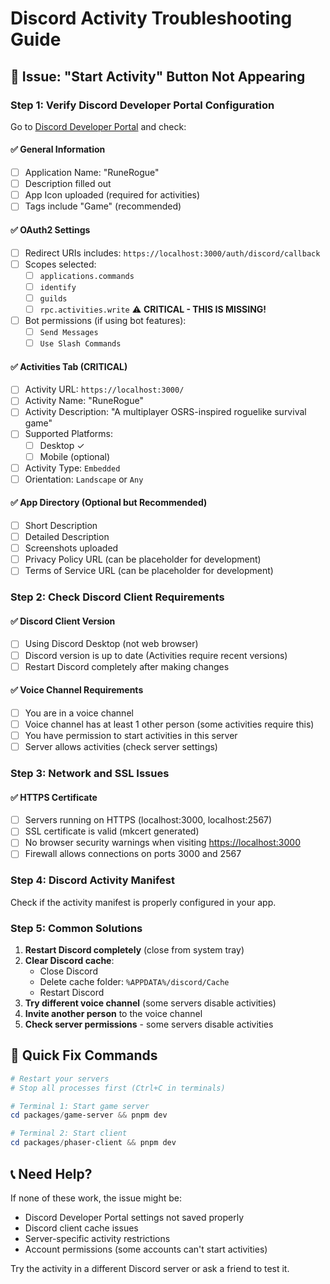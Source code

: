 # Discord Activity Troubleshooting Guide

## 🚨 Issue: "Start Activity" Button Not Appearing

### Step 1: Verify Discord Developer Portal Configuration

Go to [Discord Developer Portal](https://discord.com/developers/applications/1386478818365018254) and check:

#### ✅ **General Information**

- [ ] Application Name: "RuneRogue"
- [ ] Description filled out
- [ ] App Icon uploaded (required for activities)
- [ ] Tags include "Game" (recommended)

#### ✅ **OAuth2 Settings**

- [ ] Redirect URIs includes: `https://localhost:3000/auth/discord/callback`
- [ ] Scopes selected:
  - [ ] `applications.commands`
  - [ ] `identify`
  - [ ] `guilds`
  - [ ] `rpc.activities.write` ⚠️ **CRITICAL - THIS IS MISSING!**
- [ ] Bot permissions (if using bot features):
  - [ ] `Send Messages`
  - [ ] `Use Slash Commands`

#### ✅ **Activities Tab** (CRITICAL)

- [ ] Activity URL: `https://localhost:3000/`
- [ ] Activity Name: "RuneRogue"
- [ ] Activity Description: "A multiplayer OSRS-inspired roguelike survival game"
- [ ] Supported Platforms:
  - [ ] Desktop ✓
  - [ ] Mobile (optional)
- [ ] Activity Type: `Embedded`
- [ ] Orientation: `Landscape` or `Any`

#### ✅ **App Directory (Optional but Recommended)**

- [ ] Short Description
- [ ] Detailed Description
- [ ] Screenshots uploaded
- [ ] Privacy Policy URL (can be placeholder for development)
- [ ] Terms of Service URL (can be placeholder for development)

### Step 2: Check Discord Client Requirements

#### ✅ **Discord Client Version**

- [ ] Using Discord Desktop (not web browser)
- [ ] Discord version is up to date (Activities require recent versions)
- [ ] Restart Discord completely after making changes

#### ✅ **Voice Channel Requirements**

- [ ] You are in a voice channel
- [ ] Voice channel has at least 1 other person (some activities require this)
- [ ] You have permission to start activities in this server
- [ ] Server allows activities (check server settings)

### Step 3: Network and SSL Issues

#### ✅ **HTTPS Certificate**

- [ ] Servers running on HTTPS (localhost:3000, localhost:2567)
- [ ] SSL certificate is valid (mkcert generated)
- [ ] No browser security warnings when visiting <https://localhost:3000>
- [ ] Firewall allows connections on ports 3000 and 2567

### Step 4: Discord Activity Manifest

Check if the activity manifest is properly configured in your app.

### Step 5: Common Solutions

1. **Restart Discord completely** (close from system tray)
2. **Clear Discord cache**:
   - Close Discord
   - Delete cache folder: `%APPDATA%/discord/Cache`
   - Restart Discord
3. **Try different voice channel** (some servers disable activities)
4. **Invite another person** to the voice channel
5. **Check server permissions** - some servers disable activities

## 🔧 Quick Fix Commands

```powershell
# Restart your servers
# Stop all processes first (Ctrl+C in terminals)

# Terminal 1: Start game server
cd packages/game-server && pnpm dev

# Terminal 2: Start client
cd packages/phaser-client && pnpm dev
```

## 📞 Need Help?

If none of these work, the issue might be:

- Discord Developer Portal settings not saved properly
- Discord client cache issues
- Server-specific activity restrictions
- Account permissions (some accounts can't start activities)

Try the activity in a different Discord server or ask a friend to test it.
